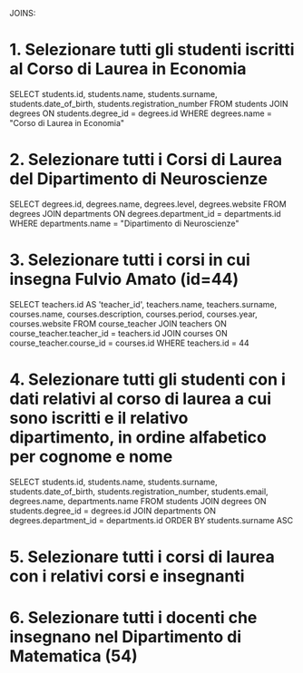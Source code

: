 JOINS:
# 1. Selezionare tutti gli studenti iscritti al Corso di Laurea in Economia

SELECT students.id, students.name, students.surname, students.date_of_birth, students.registration_number 
FROM students 
JOIN degrees 
ON students.degree_id = degrees.id 
WHERE degrees.name = "Corso di Laurea in Economia"

# 2. Selezionare tutti i Corsi di Laurea del Dipartimento di Neuroscienze

SELECT degrees.id, degrees.name, degrees.level, degrees.website 
FROM degrees 
JOIN departments 
ON degrees.department_id = departments.id 
WHERE departments.name = "Dipartimento di Neuroscienze"

# 3. Selezionare tutti i corsi in cui insegna Fulvio Amato (id=44)

SELECT teachers.id AS 'teacher_id', teachers.name, teachers.surname, courses.name, courses.description, courses.period, courses.year, courses.website 
FROM course_teacher 
JOIN teachers 
ON course_teacher.teacher_id = teachers.id 
JOIN courses 
ON course_teacher.course_id = courses.id 
WHERE teachers.id = 44

# 4. Selezionare tutti gli studenti con i dati relativi al corso di laurea a cui sono iscritti e il relativo dipartimento, in ordine alfabetico per cognome e nome

SELECT students.id, students.name, students.surname, students.date_of_birth, students.registration_number, students.email, degrees.name, departments.name
FROM students 
JOIN degrees 
ON students.degree_id = degrees.id 
JOIN departments 
ON degrees.department_id = departments.id 
ORDER BY students.surname ASC

# 5. Selezionare tutti i corsi di laurea con i relativi corsi e insegnanti


# 6. Selezionare tutti i docenti che insegnano nel Dipartimento di Matematica (54)
